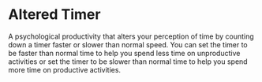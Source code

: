 # Altered Timer
A psychological productivity that alters your perception of time by counting down a timer faster or slower than normal speed. You can set the timer to be faster than normal time to help you spend less time on unproductive activities or set the timer to be slower than normal time to help you spend more time on productive activities. 
